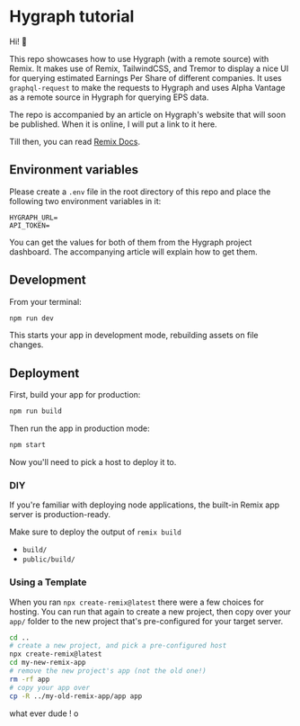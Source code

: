 # Hygraph tutorial

Hi! 👋

This repo showcases how to use Hygraph (with a remote source) with Remix. It makes use of Remix, TailwindCSS, and Tremor to display a nice UI for querying estimated Earnings Per Share of different companies. It uses `graphql-request` to make the requests to Hygraph and uses Alpha Vantage as a remote source in Hygraph for querying EPS data.

The repo is accompanied by an article on Hygraph's website that will soon be published. When it is online, I will put a link to it here. 

Till then, you can read [Remix Docs](https://remix.run/docs).

## Environment variables

Please create a `.env` file in the root directory of this repo and place the following two environment variables in it:

```
HYGRAPH_URL=
API_TOKEN=
```

You can get the values for both of them from the Hygraph project dashboard. The accompanying article will explain how to get them.

## Development

From your terminal:

```sh
npm run dev
```

This starts your app in development mode, rebuilding assets on file changes.

## Deployment

First, build your app for production:

```sh
npm run build
```

Then run the app in production mode:

```sh
npm start
```

Now you'll need to pick a host to deploy it to.

### DIY

If you're familiar with deploying node applications, the built-in Remix app server is production-ready.

Make sure to deploy the output of `remix build`

- `build/`
- `public/build/`

### Using a Template

When you ran `npx create-remix@latest` there were a few choices for hosting. You can run that again to create a new project, then copy over your `app/` folder to the new project that's pre-configured for your target server.

```sh
cd ..
# create a new project, and pick a pre-configured host
npx create-remix@latest
cd my-new-remix-app
# remove the new project's app (not the old one!)
rm -rf app
# copy your app over
cp -R ../my-old-remix-app/app app
```









what ever dude !
o
